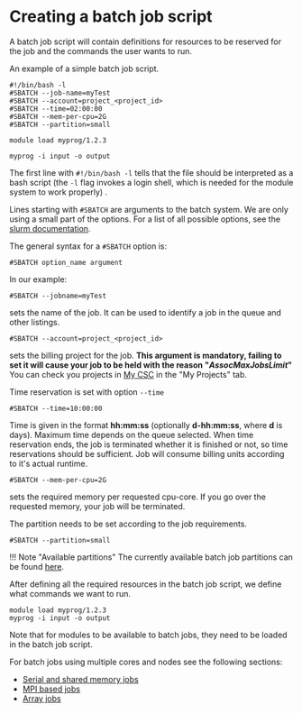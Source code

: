 # Creating a batch job script

A batch job script will contain definitions for resources to be reserved for
the job and the commands the user wants to run.

An example of a simple batch job script.

```
#!/bin/bash -l
#SBATCH --job-name=myTest
#SBATCH --account=project_<project_id>
#SBATCH --time=02:00:00
#SBATCH --mem-per-cpu=2G
#SBATCH --partition=small

module load myprog/1.2.3

myprog -i input -o output
```
The first line with `#!/bin/bash -l` tells that the file should be interpreted
as a bash script (the `-l` flag invokes a login shell, which is needed for the
module system to work properly) .

Lines starting with `#SBATCH` are arguments to the batch system.
We are only using a small part of the options. For a list of all possible
options, see the [slurm documentation](https://slurm.schedmd.com/srun.html).

The general syntax for a `#SBATCH` option is:

```
#SBATCH option_name argument
```

In our example:

```
#SBATCH --jobname=myTest
```

sets the name of the job. It can be used to identify a job in the queue and
other listings.

```
#SBATCH --account=project_<project_id>
```

sets the billing project for the job. **This argument is mandatory, failing to
set it will cause your job to be held with the reason "_AssocMaxJobsLimit_"**
You can check you projects in [My CSC](https://my.csc.fi) in the "My Projects"
tab.

Time reservation is set with option `--time`

```
#SBATCH --time=10:00:00
```

Time is given in the format __hh:mm:ss__ (optionally __d-hh:mm:ss__, where
__d__ is days). Maximum time depends on the queue selected. When time
reservation ends, the job is terminated whether it is finished or not, so time
reservations should be sufficient. Job will consume billing units according to
it's actual runtime.

```
#SBATCH --mem-per-cpu=2G
```

sets the required memory per requested cpu-core. If you go over the requested
memory, your job will be terminated.

The partition needs to be set according to the job requirements.
```
#SBATCH --partition=small
```

!!! Note "Available partitions"
    The currently available batch job partitions can be found [here](batch-job-partitions.md).


After defining all the required resources in the batch job script, we define
what commands we want to run.

```
module load myprog/1.2.3
myprog -i input -o output
```

Note that for modules to be available to batch jobs, they need to be loaded in
the batch job script.

For batch jobs using multiple cores and nodes see the following sections:

- [Serial and shared memory jobs](serial-and-thread-based-batch-jobs.md)
- [MPI based jobs](mpi-batch-jobs.md)
- [Array jobs](array-jobs.md)
